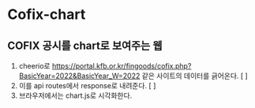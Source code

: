 # Cofix-chart
## COFIX 공시를 chart로 보여주는 웹
1. cheerio로 https://portal.kfb.or.kr/fingoods/cofix.php?BasicYear=2022&BasicYear_W=2022 같은 사이트의 데이터를 긁어온다. [ ]
2. 이를 api routes에서 response로 내려준다. [ ]
3. 브라우저에서는 chart.js로 시각화한다.